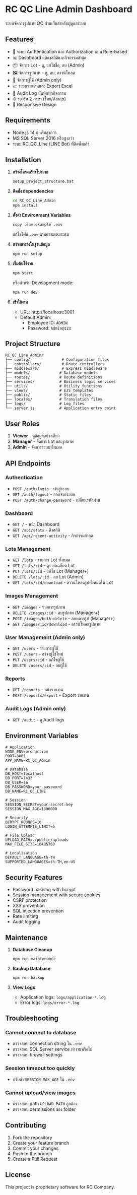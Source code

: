 # RC QC Line Admin Dashboard

ระบบจัดการรูปภาพ QC ผ่านเว็บสำหรับผู้ดูแลระบบ

## Features

- 🔐 ระบบ Authentication และ Authorization แบบ Role-based
- 📊 Dashboard แสดงสถิติและกิจกรรมล่าสุด
- 📦 จัดการ Lot - ดู, แก้ไขชื่อ, ลบ (Admin)
- 🖼️ จัดการรูปภาพ - ดู, ลบ, ดาวน์โหลด
- 👥 จัดการผู้ใช้ (Admin only)
- 📈 ระบบรายงานและ Export Excel
- 📝 Audit Log บันทึกทุกกิจกรรม
- 🌐 รองรับ 2 ภาษา (ไทย/อังกฤษ)
- 📱 Responsive Design

## Requirements

- Node.js 14.x หรือสูงกว่า
- MS SQL Server 2016 หรือสูงกว่า
- ระบบ RC_QC_Line (LINE Bot) ที่ติดตั้งแล้ว

## Installation

1. **สร้างโครงสร้างโปรเจค**
   ```bash
   setup_project_structure.bat
   ```

2. **ติดตั้ง dependencies**
   ```bash
   cd RC_QC_Line_Admin
   npm install
   ```

3. **ตั้งค่า Environment Variables**
   ```bash
   copy .env.example .env
   ```
   แก้ไขไฟล์ `.env` ตามความเหมาะสม

4. **สร้างตารางในฐานข้อมูล**
   ```bash
   npm run setup
   ```

5. **เริ่มต้นใช้งาน**
   ```bash
   npm start
   ```
   
   หรือสำหรับ Development mode:
   ```bash
   npm run dev
   ```

6. **เข้าใช้งาน**
   - URL: http://localhost:3001
   - Default Admin: 
     - Employee ID: `ADMIN`
     - Password: `Admin@123`

## Project Structure

```
RC_QC_Line_Admin/
├── config/              # Configuration files
├── controllers/         # Route controllers
├── middleware/          # Express middleware
├── models/             # Database models
├── routes/             # Route definitions
├── services/           # Business logic services
├── utils/              # Utility functions
├── views/              # EJS templates
├── public/             # Static files
├── locales/            # Translation files
├── logs/               # Log files
└── server.js           # Application entry point
```

## User Roles

1. **Viewer** - ดูข้อมูลอย่างเดียว
2. **Manager** - จัดการ Lot และรูปภาพ
3. **Admin** - จัดการระบบทั้งหมด

## API Endpoints

### Authentication
- `POST /auth/login` - เข้าสู่ระบบ
- `GET /auth/logout` - ออกจากระบบ
- `POST /auth/change-password` - เปลี่ยนรหัสผ่าน

### Dashboard
- `GET /` - หน้า Dashboard
- `GET /api/stats` - ดึงสถิติ
- `GET /api/recent-activity` - กิจกรรมล่าสุด

### Lots Management
- `GET /lots` - รายการ Lot ทั้งหมด
- `GET /lots/:id` - ดูรายละเอียด Lot
- `PUT /lots/:id` - แก้ไข Lot (Manager+)
- `DELETE /lots/:id` - ลบ Lot (Admin)
- `GET /lots/:id/download` - ดาวน์โหลดรูปทั้งหมดใน Lot

### Images Management
- `GET /images` - รายการรูปภาพ
- `DELETE /images/:id` - ลบรูปภาพ (Manager+)
- `POST /images/bulk-delete` - ลบหลายรูป (Manager+)
- `GET /images/:id/download` - ดาวน์โหลดรูปภาพ

### User Management (Admin only)
- `GET /users` - รายการผู้ใช้
- `POST /users` - สร้างผู้ใช้ใหม่
- `PUT /users/:id` - แก้ไขผู้ใช้
- `DELETE /users/:id` - ลบผู้ใช้

### Reports
- `GET /reports` - หน้ารายงาน
- `POST /reports/export` - Export รายงาน

### Audit Logs (Admin only)
- `GET /audit` - ดู Audit logs

## Environment Variables

```env
# Application
NODE_ENV=production
PORT=3001
APP_NAME=RC_QC_Admin

# Database
DB_HOST=localhost
DB_PORT=1433
DB_USER=sa
DB_PASSWORD=your_password
DB_NAME=RC_QC_LINE

# Session
SESSION_SECRET=your-secret-key
SESSION_MAX_AGE=1800000

# Security
BCRYPT_ROUNDS=10
LOGIN_ATTEMPTS_LIMIT=5

# File Upload
UPLOAD_PATH=./public/uploads
MAX_FILE_SIZE=10485760

# Localization
DEFAULT_LANGUAGE=th-TH
SUPPORTED_LANGUAGES=th-TH,en-US
```

## Security Features

- Password hashing with bcrypt
- Session management with secure cookies
- CSRF protection
- XSS prevention
- SQL injection prevention
- Rate limiting
- Audit logging

## Maintenance

1. **Database Cleanup**
   ```bash
   npm run maintenance
   ```

2. **Backup Database**
   ```bash
   npm run backup
   ```

3. **View Logs**
   - Application logs: `logs/application-*.log`
   - Error logs: `logs/error-*.log`

## Troubleshooting

### Cannot connect to database
- ตรวจสอบ connection string ใน `.env`
- ตรวจสอบ SQL Server service ทำงานหรือไม่
- ตรวจสอบ firewall settings

### Session timeout too quickly
- ปรับค่า `SESSION_MAX_AGE` ใน `.env`

### Cannot upload/view images
- ตรวจสอบ path `UPLOAD_PATH` ถูกต้อง
- ตรวจสอบ permissions ของ folder

## Contributing

1. Fork the repository
2. Create your feature branch
3. Commit your changes
4. Push to the branch
5. Create a Pull Request

## License

This project is proprietary software for RC Company.